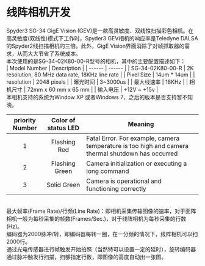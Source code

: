 # 线阵相机开发
Spyder3 SG-34 GigE Vision (GEV)是一款高灵敏度、双线性扫描彩色相机。在高灵敏度(双线性)模式下工作时，Spyder3 GEV相机的响应率是Teledyne DALSA的Spyder2线扫描相机的三倍。此外，GigE Vision界面消除了对帧抓取器的需求，从而大大节省了系统成本。<br>
本次使用的是SG-34-02K80-00-R型号的相机，其中的主要配置描述如下：<br>
| Model Number | Description |
| ------ | ------ | 
| SG-34-02K80-00-R | 2K resolution, 80 MHz data rate, 18KHz line rate |
| Pixel Size | 14um * 14um |
| resolution | 2048 pixels |
| 曝光时间 | 3~3000us |
| 最大线速率 | 18KHz |
| 相机尺寸 | 72mm  x 60 mm x 65 mm |
| 输入电压 | +12V ~ +15v |
<br>
本相机支持的系统为Window XP 或者Windows 7，之后的版本是否支持暂不知晓。<br>

| priority Number | Color of status LED  | Meaning |
| :------:| :------: | ------|
| 1 | Flashing Red | Fatal Error. For example, camera temperature is too high and camera thermal shutdown has occurred |
| 2 | Flashing Green | Camera initialization or executing a long command |
| 3 | Solid Green | Camera is operational and functioning correctly |
<br>
最大帧率(Frame Rate)/行频(Line Rate)：即相机采集传输图像的速率，对于面阵相机一般为每秒采集的帧数(Frames/Sec.)，对于线阵相机为每秒采集的行数(Hz)。<br>
编码器为2000脉冲/转，即编码器每转一圈，在一分频的情况下，线阵相机可以扫2000行。<br>
通过光电传感器进行帧触发开始拍照（当然特可以设置一定的延时），旋转编码器通过脉冲触发行扫描，扫够指定行数，即图像的高度自动出一张图。<br>

